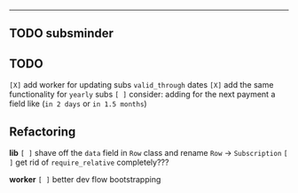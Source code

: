 --------
TODO subsminder
--------

## TODO
`[X]` add worker for updating subs `valid_through` dates
`[X]` add the same functionality for `yearly` subs
`[ ]` consider: adding for the next payment a field like (`in 2 days` or `in 1.5 months`)

## Refactoring

**lib**
`[ ]` shave off the `data` field in `Row` class and rename `Row` -> `Subscription`
`[ ]` get rid of `require_relative` completely???

**worker**
`[ ]` better dev flow bootstrapping
